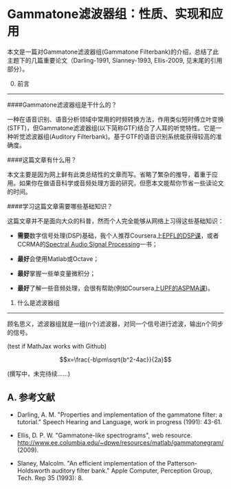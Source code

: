 <script type="text/javascript" src="http://cdn.mathjax.org/mathjax/latest/MathJax.js?config=default"></script>

Gammatone滤波器组：性质、实现和应用
===

本文是一篇对Gammatone滤波器组(Gammatone Filterbank)的介绍，总结了此主题下的几篇重要论文（Darling-1991, Slanney-1993, Ellis-2009, 见末尾的引用部分）。

0. 前言
---

####Gammatone滤波器组是干什么的？

一种在语音识别、语音分析领域中常用的时频转换方法，作用类似短时傅立叶变换(STFT)，但Gammatone滤波器组(以下简称GTF)结合了人耳的听觉特性。它是一种听觉滤波器组(Auditory Filterbank)。基于GTF的语音识别系统能获得较高的准确度。

####这篇文章有什么用？

本文主要是因为网上鲜有此类总结性的文章而写。省略了繁杂的推导，着重于应用。如果你在做语音科学或音频处理方面的研究，但愿本文能帮你节省一些读论文的时间。

####学习这篇文章需要哪些基础知识？

这篇文章并不是面向大众的科普，然而个人完全能够从网络上习得这些基础知识：

* **需要**数字信号处理(DSP)基础，我个人推荐Coursera上[EPFL的DSP课](https://www.coursera.org/course/dsp)，或者CCRMA的[Spectral Audio Signal Processing](https://ccrma.stanford.edu/~jos/sasp/)一书；

* **最好**会使用Matlab或Octave；

* **最好**掌握一些单变量微积分；

* **最好**了解一些音频处理，会很有帮助(例如Coursera上[UPF的ASPMA课](https://www.coursera.org/course/audio))。

1. 什么是滤波器组
---

顾名思义，滤波器组就是一组(n个)滤波器，对同一个信号进行滤波，输出n个同步的信号。

(test if MathJax works with Github)

$$x=\frac{-b\pm\sqrt{b^2-4ac}}{2a}$$

(撰写中，未完待续……)

A. 参考文献
---

* Darling, A. M. "Properties and implementation of the gammatone filter: a tutorial." Speech Hearing and Language, work in progress (1991): 43-61.

* Ellis, D. P. W. "Gammatone-like spectrograms", web resource. http://www.ee.columbia.edu/~dpwe/resources/matlab/gammatonegram/ (2009).

* Slaney, Malcolm. "An efficient implementation of the Patterson-Holdsworth auditory filter bank." Apple Computer, Perception Group, Tech. Rep 35 (1993): 8.
